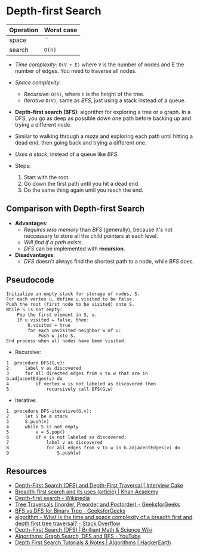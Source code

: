 # Depth-first Search

| Operation | Worst case |
| --------- | ---------- |
| space     | ``         |
| search    | `O(n)`     |

- _Time complexity_: `O(V + E)` where `V` is the number of nodes and E the number of edges. You need
  to traverse all nodes.
- _Space complexity_:

  - _Recursive_: `O(h)`, where `h` is the height of the tree.
  - _Iterative_:`O(V)`, same as _BFS_, just using a stack instead of a queue.

- **Depth-first search (BFS)**: algorithm for exploring a tree or a graph. In a DFS, you go as deep
  as possible down one path before backing up and trying a different node.
- Similar to walking through a _maze_ and exploring each path until hitting a dead end, then going
  back and trying a different one.
- _Uses a stack_, instead of a queue like _BFS_.

- Steps:
  1. Start with the root.
  2. Go down the first path until you hit a dead end.
  3. Do the same thing again until you reach the end.

## Comparison with Depth-first Search

- **Advantages**:
  - _Requires less memory_ than _BFS_ (generally), because it's not neccessary to store all the
    child pointers at each level.
  - _Will find if a path exists_.
  - _DFS_ can be implemented with **recursion**.
- **Disadvantages**:
  - _DFS_ doesn't always find the shortest path to a node, while _BFS_ does.

## Pseudocode

```
Initialize an empty stack for storage of nodes, S.
For each vertex u, define u.visited to be false.
Push the root (first node to be visited) onto S.
While S is not empty:
    Pop the first element in S, u.
    If u.visited = false, then:
        U.visited = true
        for each unvisited neighbor w of u:
            Push w into S.
End process when all nodes have been visited.
```

- Recursive:

```
1  procedure DFS(G,v):
2      label v as discovered
3      for all directed edges from v to w that are in G.adjacentEdges(v) do
4          if vertex w is not labeled as discovered then
5              recursively call DFS(G,w)
```

- Iterative:

```
1  procedure DFS-iterative(G,v):
2      let S be a stack
3      S.push(v)
4      while S is not empty
5          v = S.pop()
6          if v is not labeled as discovered:
7              label v as discovered
8              for all edges from v to w in G.adjacentEdges(v) do
9                  S.push(w)
```

## Resources

- [Depth-First Search (DFS) and Depth-First Traversal | Interview Cake](https://www.interviewcake.com/concept/javascript/dfs?)
- [Breadth-first search and its uses (article) | Khan Academy](https://www.khanacademy.org/computing/computer-science/algorithms/breadth-first-search/a/breadth-first-search-and-its-uses)
- [Depth-first search - Wikipedia](https://en.wikipedia.org/wiki/Depth-first_search)
- [Tree Traversals (Inorder, Preorder and Postorder) - GeeksforGeeks](https://www.geeksforgeeks.org/tree-traversals-inorder-preorder-and-postorder/)
- [BFS vs DFS for Binary Tree - GeeksforGeeks](https://www.geeksforgeeks.org/bfs-vs-dfs-binary-tree/)
- [algorithm - What is the time and space complexity of a breadth first and depth first tree traversal? - Stack Overflow](https://stackoverflow.com/questions/9844193/what-is-the-time-and-space-complexity-of-a-breadth-first-and-depth-first-tree-tr)
- [Depth-First Search (DFS) | Brilliant Math & Science Wiki](https://brilliant.org/wiki/depth-first-search-dfs/)
- [Algorithms: Graph Search, DFS and BFS - YouTube](https://www.youtube.com/watch?v=zaBhtODEL0w)
- [Depth First Search Tutorials & Notes | Algorithms | HackerEarth](https://www.hackerearth.com/practice/algorithms/graphs/depth-first-search/tutorial/)
